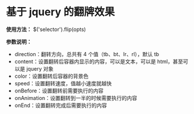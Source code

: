 # 基于 jquery 的翻牌效果

**使用方法：** $('selector').flip(opts)

**参数说明：**

- direction：翻转方向，总共有 4 个值（tb、bt、lr、rl），默认 tb
- content：设置翻转后容器内显示的内容，可以是文本，可以是 html，甚至可以是 jquery 对象
- color：设置翻转后容器的背景色
- speed：设置翻转速度，值越小速度就越快
- onBefore：设置翻转前需要执行的内容
- onAnimation：设置翻转到一半的时候需要执行的内容
- onEnd：设置翻转完成后需要执行的内容